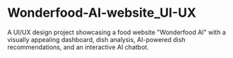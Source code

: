 # Wonderfood-AI-website_UI-UX
A UI/UX design project showcasing a food website "Wonderfood AI" with a visually appealing dashboard, dish analysis, AI-powered dish recommendations, and an interactive AI chatbot.
